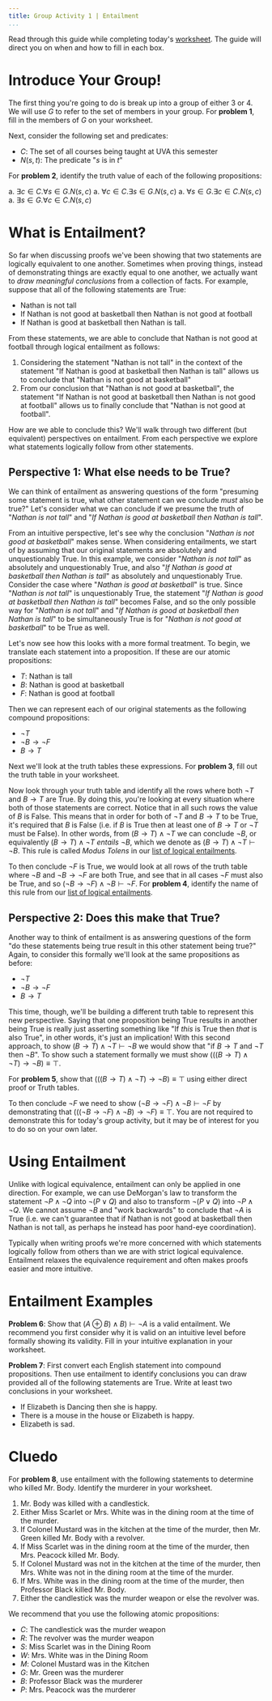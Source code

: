 ```yaml
---
title: Group Activity 1 | Entailment
...
```


Read through this guide while completing today's [worksheet](/files/group1.pdf). The guide will direct you on when and how to fill in each box.  

# Introduce Your Group!

The first thing you're going to do is break up into a group of either 3 or 4. We will use $G$ to refer to the set of members in your group.  For **problem 1**, fill in the members of $G$ on your worksheet.

Next, consider the following set and predicates:

- $C$: The set of all courses being taught at UVA this semester
- $N(s,t)$: The predicate "$s$ is in $t$"

For **problem 2**, identify the truth value of each of the following propositions:

a. $\exists c\in C . \forall s \in G. N(s,c)$ 
a. $\forall c\in C . \exists s \in G. N(s,c)$ 
a. $\forall s \in G.\exists c\in C . N(s,c)$
a. $\exists s \in G.\forall c\in C . N(s,c)$


# What is Entailment?

So far when discussing proofs we've been showing that two statements are logically equivalent to one another. Sometimes when proving things, instead of demonstrating things are exactly equal to one another, we actually want to *draw meaningful conclusions* from a collection of facts. For example, suppose that all of the following statements are True:
 
- Nathan is not tall
- If Nathan is not good at basketball then Nathan is not good at football
- If Nathan is good at basketball then Nathan is tall.

From these statements, we are able to conclude that Nathan is not good at football through logical entailment as follows:

1. Considering the statement "Nathan is not tall" in the context of the statement "If Nathan is good at basketball then Nathan is tall" allows us to conclude that "Nathan is not good at basketball"
1. From our conclusion that "Nathan is not good at basketball", the statement "If Nathan is not good at basketball then Nathan is not good at football" allows us to finally conclude that "Nathan is not good at football".

How are we able to conclude this? We'll walk through two different (but equivalent) perspectives on entailment. From each perspective we explore what statements logically follow from other statements.


## Perspective 1: What else needs to be True?

We can think of entailment as answering questions of the form "presuming some statement is true, what other statement can we conclude *must* also be true?" Let's consider what we can conclude if we presume the truth of "*Nathan is not tall*" and "*If Nathan is good at basketball then Nathan is tall*". 

From an intuitive perspective, let's see why the conclusion "*Nathan is not good at basketball*" makes sense. When considering entailments, we start of by assuming that our original statements are absolutely and unquestionably True. In this example, we consider "*Nathan is not tall*" as absolutely and unquestionably True, and also "*If Nathan is good at basketball then Nathan is tall*" as absolutely and unquestionably True. Consider the case where "*Nathan _is_ good at basketball*" is true. Since "*Nathan is not tall*" is unquestionably True, the statement "*If Nathan is good at basketball then Nathan is tall*" becomes False, and so the only possible way for "*Nathan is not tall*" and "*If Nathan is good at basketball then Nathan is tall*" to be simultaneously True is for "*Nathan is not good at basketball*" to be True as well.

Let's now see how this looks with a more formal treatment.
To begin, we translate each statement into a proposition. If these are our atomic propositions:

- $T$: Nathan is tall
- $B$: Nathan is good at basketball
- $F$: Nathan is good at football

Then we can represent each of our original statements as the following compound propositions:

- $\lnot T$
- $\lnot B \rightarrow \lnot F$
- $B \rightarrow T$

Next we'll look at the truth tables these expressions. For **problem 3**, fill out the truth table in your worksheet. 

Now look through your truth table and identify all the rows where both $\lnot T$ and $B \rightarrow T$ are True. By doing this, you're looking at every situation where both of those statements are correct. Notice that in all such rows the value of $B$ is False. This means that in order for both of $\lnot T$ and $B \rightarrow T$ to be True, it's required that $B$ is False (i.e. if $B$ is True then at least one of $B \rightarrow T$ or $\lnot T$ must be False). In other words, from $(B \rightarrow T) \land \lnot T$ we can conclude $\lnot B$, or equivalently $(B \rightarrow T) \land \lnot T$ *entails* $\lnot B$, which we denote as $(B \rightarrow T) \land \lnot T \vdash \lnot B$. This rule is called *Modus Tolens* in our [list of logical entailments](/axioms.html).

To then conclude $\lnot F$ is True, we would look at all rows of the truth table where $\lnot B$ and $\lnot B \rightarrow \lnot F$ are both True, and see that in all cases $\lnot F$ must also be True, and so $( \lnot B \rightarrow \lnot F ) \wedge \lnot B \vdash \lnot F$. For **problem 4**, identify the name of this rule from our [list of logical entailments](/axioms.html).

## Perspective 2: Does this make that True?

Another way to think of entailment is as answering questions of the form "do these statements being true result in this other statement being true?" Again, to consider this formally we'll look at the same propositions as before:

- $\lnot T$
- $\lnot B \rightarrow \lnot F$
- $B\rightarrow T$

This time, though, we'll be building a different truth table to represent this new perspective. Saying that one proposition being True results in another being True is really just asserting something like "If *this* is True then *that* is also True", in other words, it's just an implication! With this second approach, to show $(B \rightarrow T) \land \lnot T \vdash \lnot B$ we would show that "if $B \rightarrow T$ and $\lnot T$ then $\lnot B$". To show such a statement formally we must show $\Big(\big( (B \rightarrow T) \land \lnot T \big)  \rightarrow \lnot B \Big) \equiv \top$.

 For **problem 5**, show that $\Big(\big( (B \rightarrow T) \land \lnot T \big)  \rightarrow \lnot B \Big) \equiv \top$ using either direct proof or Truth tables.

To then conclude $\lnot F$ we need to show $( \lnot B \rightarrow \lnot F ) \wedge \lnot B \vdash \lnot F$ by demonstrating that $\Big( \big( ( \lnot B \rightarrow \lnot F ) \wedge \lnot B \big) \rightarrow \lnot F \Big) \equiv \top$. You are not required to demonstrate this for today's group activity, but it may be of interest for you to do so on your own later.

# Using Entailment

Unlike with logical equivalence, entailment can only be applied in one direction. For example, we can use DeMorgan's law to transform the statement $\lnot P \land \lnot Q$ into $\lnot (P \lor Q)$ and also to transform $\lnot (P \lor Q)$ into $\lnot P \land \lnot Q$. We cannot assume $\lnot B$ and "work backwards" to conclude that $\lnot A$ is True (i.e. we can't guarantee that if Nathan is not good at basketball then Nathan is not tall, as perhaps he instead has poor hand-eye coordination).

Typically when writing proofs we're more concerned with which statements logically follow from others than we are with strict logical equivalence. Entailment relaxes the equivalence requirement and often makes proofs easier and more intuitive.

# Entailment Examples

**Problem 6**: Show that $(A \oplus B) \land B) \vdash \lnot A$ is a valid entailment. We recommend you first consider why it is valid on an intuitive level before formally showing its validity. Fill in your intuitive explanation in your worksheet.

**Problem 7**: First convert each English statement into compound propositions. Then use entailment to identify conclusions you can draw provided all of the following statements are True. Write at least two conclusions in your worksheet.

- If Elizabeth is Dancing then she is happy.
- There is a mouse in the house or Elizabeth is happy.
- Elizabeth is sad.

# Cluedo

For **problem 8**, use entailment with the following statements to determine who killed Mr. Body. Identify the murderer in your worksheet.

1. Mr. Body was killed with a candlestick.
1. Either Miss Scarlet or Mrs. White was in the dining room at the time of the murder.
1. If Colonel Mustard was in the kitchen at the time of the murder, then Mr. Green killed Mr. Body with a revolver.
1. If Miss Scarlet was in the dining room at the time of the murder, then Mrs. Peacock killed Mr. Body.
1. If Colonel Mustard was not in the kitchen at the time of the murder, then Mrs. White was not in the dining room at the time of the murder.
1. If Mrs. White was in the dining room at the time of the murder, then Professor Black killed Mr. Body.
1. Either the candlestick was the murder weapon or else the revolver was.

We recommend that you use the following atomic propositions:

- $C$: The candlestick was the murder weapon
- $R$: The revolver was the murder weapon
- $S$: Miss Scarlet was in the Dining Room
- $W$: Mrs. White was in the Dining Room
- $M$: Colonel Mustard was in the Kitchen
- $G$: Mr. Green was the murderer
- $B$: Professor Black was the murderer
- $P$: Mrs. Peacock was the murderer


